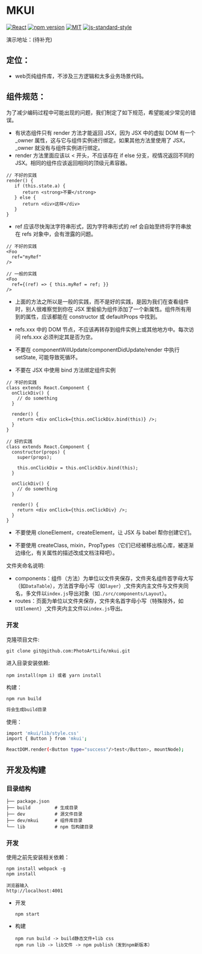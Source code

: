 # MKUI

[![React](https://img.shields.io/badge/react-^15.6.2-brightgreen.svg?style=flat-square)](https://github.com/facebook/react)
[![npm version](https://img.shields.io/npm/v/redux.svg?style=flat-square)](https://www.npmjs.com/package/redux)
[![MIT](https://img.shields.io/dub/l/vibe-d.svg?style=flat-square)](http://opensource.org/licenses/MIT)
[![js-standard-style](https://img.shields.io/badge/code%20style-standard-brightgreen.svg)](http://standardjs.com)

演示地址：(待补充)

## 定位：
-   web页纯组件库，不涉及三方逻辑和太多业务场景代码。

## 组件规范：
为了减少编码过程中可能出现的问题，我们制定了如下规范，希望能减少常见的错误。
-   有状态组件只有 render 方法才能返回 JSX，因为 JSX 中的虚拟 DOM 有一个 _owner 属性，这与它与组件实例进行绑定。如果其他方法里使用了 JSX， _owner 就没有与组件实例进行绑定。
-   render 方法里面应该以 < 开头，不应该存在 if else 分支，视情况返回不同的JSX。相同的组件应该返回相同的顶级元素容器。
```
// 不好的实践
render() {
   if (this.state.a) {
      return <strong>不要</strong>
   } else {
      return <div>这样</div>
   }
}
```
-   ref 应该尽快淘汰字符串形式，因为字符串形式的 ref 会自始至终将字符串放在 refs 对象中，会有泄露的问题。
```
// 不好的实践
<Foo
  ref="myRef"
/>

// 一般的实践
<Foo
  ref={(ref) => { this.myRef = ref; }}
/>
```
-   上面的方法之所以是一般的实践，而不是好的实践，是因为我们在查看组件时，别人很难察觉到你在 JSX 里偷偷为组件添加了一个新属性。组件所有用到的属性，应该都能在 constructor 或 defaultProps 中找到。

-   refs.xxx 中的 DOM 节点，不应该再转存到组件实例上或其他地方中。每次访问 refs.xxx 必须判定其是否为空。

-   不要在 componentWillUpdate/componentDidUpdate/render 中执行 setState, 可能导致死循环。

-   不要在 JSX 中使用 bind 方法绑定组件实例
```
// 不好的实践
class extends React.Component {
  onClickDiv() {
    // do something
  }

  render() {
    return <div onClick={this.onClickDiv.bind(this)} />;
  }
}

// 好的实践
class extends React.Component {
  constructor(props) {
    super(props);

    this.onClickDiv = this.onClickDiv.bind(this);
  }

  onClickDiv() {
    // do something
  }

  render() {
    return <div onClick={this.onClickDiv} />;
  }
}
```
-   不要使用 cloneElement，createElement，让 JSX 与 babel 帮你创建它们。

-   不要使用 createClass, mixin，PropTypes（它们已经被移出核心库，被逐渐边缘化，有关属性的描述改成文档注释吧）。


文件夹命名说明:

-   components：组件（方法）为单位以文件夹保存，文件夹名组件首字母大写（如`DataTable`），方法首字母小写（如`layer`）,文件夹内主文件与文件夹同名，多文件以`index.js`导出对象（如`./src/components/Layout`）。
-   routes：页面为单位以文件夹保存，文件夹名首字母小写（特殊除外，如`UIElement`）,文件夹内主文件以`index.js`导出。

### 开发

克隆项目文件:

    git clone git@github.com:PhotoArtLife/mkui.git

进入目录安装依赖:

    npm install(npm i) 或者 yarn install

构建：

```bash
npm run build

将会生成build目录
```


使用：

```bash
import 'mkui/lib/style.css'
import { Button } from 'mkui';

ReactDOM.render(<Button type="success"/>test</Button>, mountNode);

```

## 开发及构建

### 目录结构
```
├── package.json
├── build         # 生成目录
├── dev           # 源文件目录
├── dev/mkui      # 组件库目录
└── lib           # npm 包构建目录
```

### 开发

使用之前先安装相关依赖：
```
npm install webpack -g
npm install

浏览器输入
http://localhost:4001
```
- 开发
  ```
  npm start
  ```
- 构建
  ```
  npm run build -> build静态文件+lib css
  npm run lib -> lib文件 -> npm publish（发到npm新版本）
  ```
